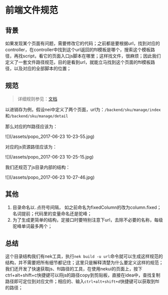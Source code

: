 # 前端文件规范

## 背景

如果发现某个页面有问题，需要修改它的代码；之前都是要根据url，找到对应的controller，在controller中找到这个url返回的ftl模板是哪个，搜索这个模板路径，再找script，看它的页面入口js脚本在哪里；这样找文件，很麻烦；因此我们定义了一套文件路径规范，目的是看到url，就能立马找到这个页面的ftl模板路径，以及对应的全部脚本的位置；

## 规范

> 详细规则参见：[文档](https://note.youdao.com/share/?token=F744ACDC19CA45B2949DBBD4696C19C2&gid=31842585#/)

以进销存为例，假设nei中定义了两个页面，url为：`/backend/sku/manage/index`和`/backend/sku/manage/detail`

那么对应的ftl路径应该为：

![](/assets/popo_2017-06-23  10-23-55.jpg)

对应的js资源路径应该为：

![](/assets/popo_2017-06-23  10-25-15.jpg)

我们还规范了js目录内部的结构：

![](/assets/popo_2017-06-23  10-27-46.jpg)



## 其他

1. 目录命名以`.`点符号间隔， 如之前命名为fixedColumn的改为column.fixed； 名词提前；代码里的变量命名还是驼峰；
2. 为了生成更简单的结构，定接口时要特别注意下url，去除不必要的名称，每级驼峰单词最多两个；



## 总结

这个目录结构我们有nek工具，执行`nek build -u url`命令就可以生成这样规范的结构，并不需要把所有细节都记住；这里只是解释清楚为什么要定义这样的规范；我们还开发了快速获取js、ftl路径的工具，在使用nekui的页面上，按下ctrl+alt+shift+c快捷键可以将js的路径copy到剪贴板，直接在idea中，查找复制路径即可定位到对应文件；相应的、输入`ctrl+alt+shift+d`快捷键可以获取到ftl的路径；

